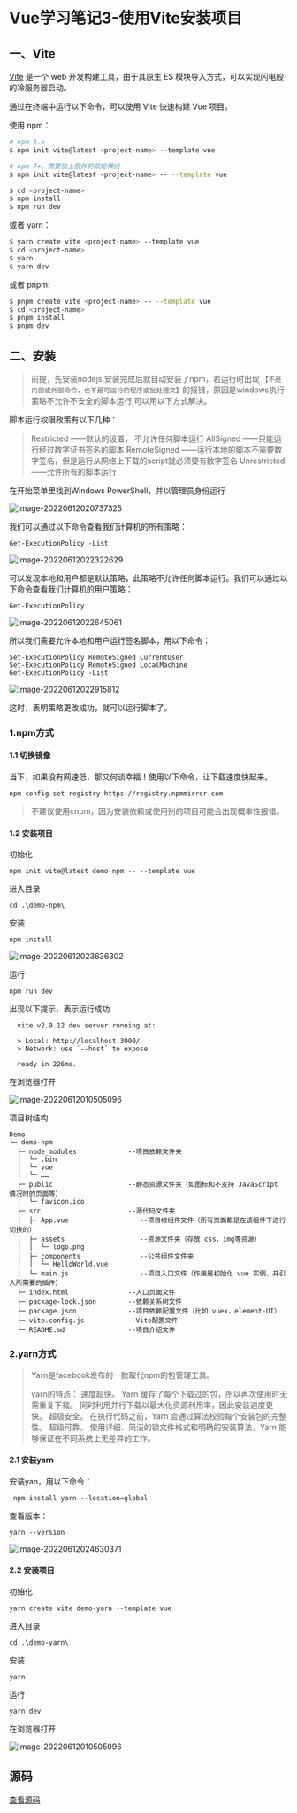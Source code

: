 # Vue学习笔记3-使用Vite安装项目

## 一、Vite

[Vite](https://cn.vitejs.dev/) 是一个 web 开发构建工具，由于其原生 ES 模块导入方式，可以实现闪电般的冷服务器启动。

通过在终端中运行以下命令，可以使用 Vite 快速构建 Vue 项目。

使用 npm：

```bash
# npm 6.x
$ npm init vite@latest <project-name> --template vue

# npm 7+，需要加上额外的双短横线
$ npm init vite@latest <project-name> -- --template vue

$ cd <project-name>
$ npm install
$ npm run dev
```

或者 yarn：

```bash
$ yarn create vite <project-name> --template vue
$ cd <project-name>
$ yarn
$ yarn dev
```

或者 pnpm:

```bash
$ pnpm create vite <project-name> -- --template vue
$ cd <project-name>
$ pnpm install
$ pnpm dev
```

## 二、安装

> 前提，先安装nodejs,安装完成后就自动安装了npm，若运行时出现 `【不是内部或外部命令，也不是可运行的程序或批处理文】`的报错，原因是windows执行策略不允许不安全的脚本运行,可以用以下方式解决。
>

脚本运行权限政策有以下几种：

> Restricted      ——默认的设置， 不允许任何脚本运行
> AllSigned       ——只能运行经过数字证书签名的脚本
> RemoteSigned    ——运行本地的脚本不需要数字签名，但是运行从网络上下载的script就必须要有数字签名
> Unrestricted    ——允许所有的脚本运行

在开始菜单里找到Windows PowerShell，并以管理员身份运行

![image-20220612020737325](https://cdn.zhaifanhua.com/blog/img/202206120301396.png)

我们可以通过以下命令查看我们计算机的所有策略：

```
Get-ExecutionPolicy -List
```

![image-20220612022322629](https://cdn.zhaifanhua.com/blog/img/202206120301398.png)

可以发现本地和用户都是默认策略，此策略不允许任何脚本运行。我们可以通过以下命令查看我们计算机的用户策略：

```
Get-ExecutionPolicy
```

![image-20220612022645061](https://cdn.zhaifanhua.com/blog/img/202206120301399.png)

所以我们需要允许本地和用户运行签名脚本，用以下命令：

```
Set-ExecutionPolicy RemoteSigned CurrentUser
Set-ExecutionPolicy RemoteSigned LocalMachine
Get-ExecutionPolicy -List
```

![image-20220612022915812](https://cdn.zhaifanhua.com/blog/img/202206120301400.png)

这时，表明策略更改成功，就可以运行脚本了。

### 1.npm方式

#### 1.1 切换镜像

当下，如果没有网速低，那又何谈幸福！使用以下命令，让下载速度快起来。

```
npm config set registry https://registry.npmmirror.com
```

> 不建议使用cnpm，因为安装依赖或使用别的项目可能会出现概率性报错。

#### 1.2 安装项目

初始化

```
npm init vite@latest demo-npm -- --template vue
```

进入目录

```
cd .\demo-npm\
```

安装

```
npm install
```

![image-20220612023636302](https://cdn.zhaifanhua.com/blog/img/202206120301401.png)

运行

```
npm run dev
```

出现以下提示，表示运行成功

```
  vite v2.9.12 dev server running at:

  > Local: http://localhost:3000/
  > Network: use `--host` to expose

  ready in 226ms.
```

在浏览器打开

![image-20220612010505096](https://cdn.zhaifanhua.com/blog/img/202206120301402.png)

项目树结构

```
Demo
└─ demo-npm
  ├─ node_modules             --项目依赖文件夹
  │  └─ .bin
  │  └─ vue
  │  └─ ……
  ├─ public                   --静态资源文件夹（如图标和不支持 JavaScript 情况时的页面等）
  │  └─ favicon.ico
  ├─ src                      --源代码文件夹
  │  ├─ App.vue                  --项目根组件文件（所有页面都是在该组件下进行切换的）
  │  ├─ assets                   --资源文件夹（存放 css，img等资源）
  │  │  └─ logo.png
  │  ├─ components               --公共组件文件夹
  │  │  └─ HelloWorld.vue
  │  └─ main.js                  --项目入口文件（作用是初始化 vue 实例，并引入所需要的插件）
  ├─ index.html               --入口页面文件
  ├─ package-lock.json        --依赖关系树文件
  ├─ package.json             --项目依赖配置文件（比如 vuex，element-UI）
  ├─ vite.config.js           --Vite配置文件
  └─ README.md                --项目介绍文件
```

### 2.yarn方式

>Yarn是facebook发布的一款取代npm的包管理工具。
>
>yarn的特点：
>速度超快。
>Yarn 缓存了每个下载过的包，所以再次使用时无需重复下载。 同时利用并行下载以最大化资源利用率，因此安装速度更快。
>超级安全。
>在执行代码之前，Yarn 会通过算法校验每个安装包的完整性。
>超级可靠。
>使用详细、简洁的锁文件格式和明确的安装算法，Yarn 能够保证在不同系统上无差异的工作。

#### 2.1 安装yarn

安装yan，用以下命令：

```
 npm install yarn --location=global
```

查看版本：

```
yarn --version
```

![image-20220612024630371](https://cdn.zhaifanhua.com/blog/img/202206120301403.png)

#### 2.2 安装项目

初始化

```
yarn create vite demo-yarn --template vue
```

进入目录

```
cd .\demo-yarn\
```

安装

```
yarn
```

运行

```
yarn dev
```

在浏览器打开

![image-20220612010505096](https://cdn.zhaifanhua.com/blog/img/202206120301402.png)

## 源码

[查看源码](https://github.com/zhaifanhua/Learning-Vue/tree/main/3.Install%20with%20Vite)
